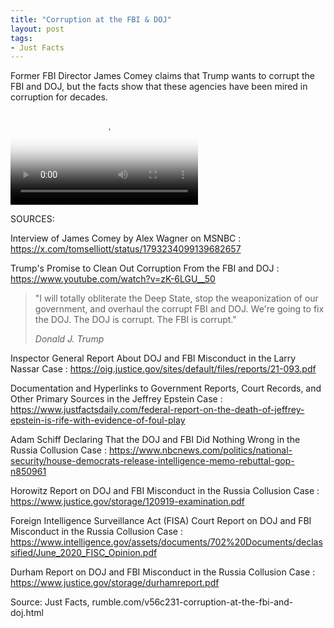 ```yaml
---
title: "Corruption at the FBI & DOJ"
layout: post
tags:
- Just Facts
---
```


Former FBI Director James Comey claims that Trump wants to corrupt the FBI and DOJ, but the facts show that these agencies have been mired in corruption for decades.

<div class="embed-responsive embed-responsive-16by9" style="margin-bottom: 1em;"><video class="embed-responsive-item" controls src="https://www.glockspiel.com/impeach45/2024-07-10-epstein-v-trump.mp4" poster="https://www.glockspiel.com/impeach45/2024-07-10-epstein-v-trump.jpg"></video><br /></div>

SOURCES:

Interview of James Comey by Alex Wagner on MSNBC
: https://x.com/tomselliott/status/1793234099139682657

Trump's Promise to Clean Out Corruption From the FBI and DOJ
: https://www.youtube.com/watch?v=zK-6LGU__50

> "I will totally obliterate the Deep State, stop the weaponization of our government, and overhaul the corrupt FBI and DOJ. We're going to fix the DOJ. The DOJ is corrupt. The FBI is corrupt."
>
> <cite>Donald J. Trump</cite>

Inspector General Report About DOJ and FBI Misconduct in the Larry Nassar Case
: https://oig.justice.gov/sites/default/files/reports/21-093.pdf

Documentation and Hyperlinks to Government Reports, Court Records, and Other Primary Sources in the Jeffrey Epstein Case
: https://www.justfactsdaily.com/federal-report-on-the-death-of-jeffrey-epstein-is-rife-with-evidence-of-foul-play

Adam Schiff Declaring That the DOJ and FBI Did Nothing Wrong in the Russia Collusion Case
: https://www.nbcnews.com/politics/national-security/house-democrats-release-intelligence-memo-rebuttal-gop-n850961

Horowitz Report on DOJ and FBI Misconduct in the Russia Collusion Case
: https://www.justice.gov/storage/120919-examination.pdf

Foreign Intelligence Surveillance Act (FISA) Court Report on DOJ and FBI Misconduct in the Russia Collusion Case
: https://www.intelligence.gov/assets/documents/702%20Documents/declassified/June_2020_FISC_Opinion.pdf

Durham Report on DOJ and FBI Misconduct in the Russia Collusion Case
: https://www.justice.gov/storage/durhamreport.pdf

Source: Just Facts, rumble.com/v56c231-corruption-at-the-fbi-and-doj.html
